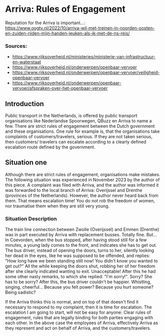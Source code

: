 # Arriva: Rules of Engagement

Reputation for the Arriva is important...:
https://www.oogtv.nl/2022/10/arriva-wil-met-treinen-in-noorden-oosten-en-zuiden-rijden-mijn-handen-jeuken-als-ik-met-de-ns-reis/

### Sources:

* https://www.rijksoverheid.nl/ministeries/ministerie-van-infrastructuur-en-waterstaat
* https://www.rijksoverheid.nl/onderwerpen/openbaar-vervoer
* https://www.rijksoverheid.nl/onderwerpen/openbaar-vervoer/veiligheid-openbaar-vervoer
* https://www.rijksoverheid.nl/onderwerpen/openbaar-vervoer/afspraken-over-het-openbaar-vervoer

## Introduction

Public transport in the Netherlands, is offered by public transport
organisations like Nederlandse Spoorwegen, QBuzz en Arriva to name a few. There
are strict rules of engagement between the Dutch government and these
organisations. One rule for example is, that the organisations take complaints
of customers/travelers, serious. If they are not taken serious, then customers/
travelers can escalate according to a clearly defined escalation route defined
by the government.

## Situation one

Although there are strict rules of engagement, organisations make mistakes. The
following situation was experienced in November 2023 by the author of this
piece. A complaint was filed with Arriva, and the author was informed it was
forwarded to the local branch of Arriva: Overijssel and Drenthe (provinces of
the Netherlands). However, the author never heard back from them. That means
escalation time! You do not rob the freedom of women, nor traumatise them when
they are still very young.

### Situation Description

The train line connection between Zwolle (Overijssel) and Emmen (Drenthe) was
in part executed by Arriva with replacement busses. Totally fine. But... In
Coevorden, when the bus stopped, after having stood still for a few minutes, a
young lady comes to the front, and indicates she has to get out. The bus driver,
instead of opening the doors, turns to her, silently looking her dead in the
eyes, like he was supposed to be offended, and replies: "How long have we been
standing still now! You didn't know you wanted to get out?" All the while
keeping the doors shut, robbing her of her freedom after she clearly indicated
wanting to exit. Unacceptable! After this he had some other nasty remarks, to
which she replied: "I'm sorry!". Sorry? She has to be sorry? After this, the bus
driver couldn't be happier. Whistling, singing, cheerful... Because you felt
power? Because you hurt someone? Being sadistic?

If the Arriva thinks this is normal, and on top of that doesn't find it
necessary to respond to my complaint, then it is time for escalation. The
escalation I am going to start, will not be easy for anyone: Clear rules of
engagement, rules that are legally binding for both parties engaging with each
other. In the above case the employees of Arriva, effectively Arriva as they
represent and act on behalf of Arriva, and the customers/travelers.
